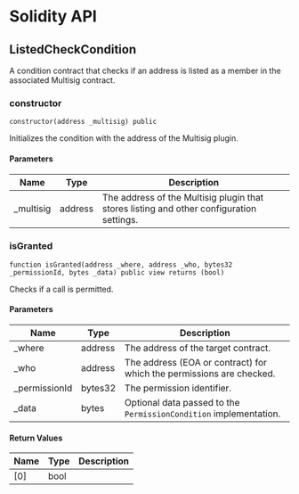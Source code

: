 # Solidity API

## ListedCheckCondition

A condition contract that checks if an address is listed as a member in the associated Multisig contract.

### constructor

```solidity
constructor(address _multisig) public
```

Initializes the condition with the address of the Multisig plugin.

#### Parameters

| Name | Type | Description |
| ---- | ---- | ----------- |
| _multisig | address | The address of the Multisig plugin that stores listing and other configuration settings. |

### isGranted

```solidity
function isGranted(address _where, address _who, bytes32 _permissionId, bytes _data) public view returns (bool)
```

Checks if a call is permitted.

#### Parameters

| Name | Type | Description |
| ---- | ---- | ----------- |
| _where | address | The address of the target contract. |
| _who | address | The address (EOA or contract) for which the permissions are checked. |
| _permissionId | bytes32 | The permission identifier. |
| _data | bytes | Optional data passed to the `PermissionCondition` implementation. |

#### Return Values

| Name | Type | Description |
| ---- | ---- | ----------- |
| [0] | bool |  |

